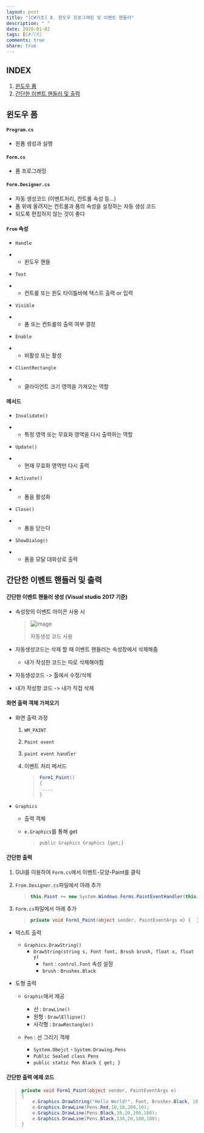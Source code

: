 ```yaml
---
layout: post
title: "[C#기초] 8. 윈도우 프로그래밍 및 이벤트 핸들러"
description: " "
date: 2020-01-02
tags: [C#기초]
comments: true
share: true
---
```


## INDEX

1. [윈도우 폼](#윈도우-폼)
2. [간단한 이벤트 핸들러 및 출력](#간단한-이벤트-핸들러-및-출력)



## 윈도우 폼

#### `Program.cs`

- 윈폼 생성과 실행

 

#### `Form.cs`

- 폼 프로그래밍

 

#### `Form.Designer.cs`

- 자동 생성코드 (이벤트처리, 컨트롤 속성 등…)
- 폼 위에 올려지는 컨트롤과 폼의 속성을 설정하는 자동 생성 코드
- 되도록 편집하지 않는 것이 좋다

 

#### `From` 속성

- `Handle`

- - 윈도우 핸들

- `Text`

- - 컨트롤 또는 윈도 타이틀바에 텍스트 출력 or 입력

- `Visible`

- - 폼 또는 컨트롤의 출력 여부 결정

- `Enable`

- -  비활성 또는 활성

- `ClientRectangle`

- - 클라이언트 크기 영역을 가져오는 역할

 

#### 메서드

- `Invalidate()`

- - 특정 영역 또는 무효화 영역을 다시 출력하는 역할

- `Update()`

- - 현재 무효화 영역만 다시 출력

- `Activate()`

- - 폼을 활성화

- `Close()`

- - 폼을 닫는다

- `ShowDialog()`

- - 폼을 모달 대화상로 출력

## 간단한 이벤트 핸들러 및 출력

#### 간단한 이벤트 핸들러 생성 (Visual studio 2017 기준)

* 속성창의 이벤트 아이콘 사용 시

  > ![image](https://github.com/colinch4/colinch4.github.io/blob/master/_posts/2020/C%23/images/이벤트핸들러_1.png?raw=true)
  >
  > 자동생성 코드 사용

* 자동생성코드는 삭제 할 때 이벤트 핸들러는 속성창에서 삭제해줌
  * 내가 작성한 코드는 따로 삭제해야함
* 자동생성코드 -> 툴에서 수정/삭제
* 내가 작성항 코드 -> 내가 직접 삭제



#### 화면 출력 객체 가져오기

* 화면 출력 과정

  1. `WM_PAINT`

  2. `Paint event`

  3. `paint event handler`

  4. 이벤트 처리 메서드

     > ```c#
     > Form1_Paint()
     > {
     > 	....
     > }
     > ```

* `Graphics`

  * 출력 객체

  * `e.Graphics`를 통해 get

    > `public Graphics Graphics {get;}`

#### 간단한 출력

1. GUI를 이용하여 `Form.cs`에서 이벤트-모양-Paint를 클릭

2. `From.Designer.cs`파일에서 아래 추가

   > ```c#
   > this.Paint += new System.Windows.Forms.PaintEventHandler(this.Form1_Paint);
   > ```

3. `Form.cs`파일에서 아래 추가

   > ```c#
   > private void Form1_Paint(object sender, PaintEventArgs e) {  }
   > ```

* 텍스트 출력

  * `Graphics.DrawString()`
    * `DrawString(string s, Font font, Brush brush, float x, float y)`
      * `font` : `control.Font` 속성 설정
      * `brush` : `Brushes.Black`

* 도형 출력

  * `Graphic`에서 제공

    * 선 : `DrawLine()`
    * 원형 : `DrawlEllipse()`
    * 사각형 : `DrawRectangle()`

  * `Pen` : 선 그리기 객체

    * `System.Obejct` - `System.Drawing.Pens`

    - `Public Sealed class Pens`
    - `public static Pen Black { get; }`

#### 간단한 출력 예제 코드

> ```c#
> private void Form1_Paint(object sender, PaintEventArgs e) 
> {
>     e.Graphics.DrawString("Hello World!", Font, Brushes.Black, 10, 10);
>     e.Graphics.DrawLine(Pens.Red,10,10,200,10);
>     e.Graphics.DrawLine(Pens.Black,10,20,100,100);
>     e.Graphics.DrawLine(Pens.Black,130,20,100,100);
> }
> ```

